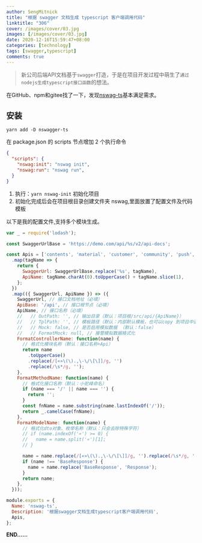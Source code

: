 ```yaml
---
author: SengMitnick
title: "根据 swagger 文档生成 typescript 客户端调用代码"
linktitle: "306"
cover: /images/cover/03.jpg
images: [/images/cover/03.jpg]
date: 2020-12-16T15:59:47+08:00
categories: [technology]
tags: [swagger,typescript]
comments: true
---
```


> 新公司后端API文档基于`swagger`打造，于是在项目开发过程中萌生了`通过nodejs生成typescript接口函数`的想法。

在GitHub、npm和gitee找了一下，发现[nswag-ts](https://gitee.com/smk17/nswag-ts)基本满足需求。

## 安装

``` shell
yarn add -D nswagger-ts
```

在 package.json 的 scripts 节点增加 2 个执行命令

``` json
{
  "scripts": {
    "nswag:init": "nswag init",
    "nswag:run": "nswag run",
  }
}
```

1. 执行：`yarn nswag-init` 初始化项目
2. 初始化完成后会在项目根目录创建文件夹 nswag,里面放置了配置文件及代码模板

以下是我的配置文件,支持多个模块生成。

``` js
var _ = require('lodash');

const SwaggerUrlBase = 'https://demo.com/api/%s/v2/api-docs';

const Apis = ['contents', 'material', 'customer', 'community', 'push', 'user', 'platform']
  .map(tagName => {
    return {
      SwaggerUrl: SwaggerUrlBase.replace('%s', tagName),
      ApiName: tagName.charAt(0).toUpperCase() + tagName.slice(1),
    };
  })
  .map(({ SwaggerUrl, ApiName }) => ({
    SwaggerUrl, // 接口文档地址（必填）
    ApiBase: '/api', // 接口根节点（必填）
    ApiName, // 接口名称（必填）
    //   // OutPath: '', // 输出目录（默认：项目根/src/api/{ApiName}）
    //   // TplPath: '', // 模板路径（默认：内部默认模板，也可以copy 到项目中进行修改，然后指定用项目中模板）
    //   // Mock: false, // 是否启用模拟数据 （默认：false）
    //   // FormatMock: null, // 接管模拟数据格式化
    FormatControllerName: function(name) {
      // 格式化模块名称（默认：接口名称+Api）
      return name
        .toUpperCase()
        .replace(/[«»\(\).,\-\/\[\]]/g, '')
        .replace(/\s*/g, '');
    },
    FormatMethodName: function(name) {
      // 格式化接口名称（默认：小驼峰命名）
      if (name === '/' || name === '') {
        return '';
      }
      const fnName = name.substring(name.lastIndexOf('/'));
      return _.camelCase(fnName);
    },
    FormatModelName: function(name) {
      // 格式化dto对象、枚举名称（默认：只会去除特殊字符）
      // if (name.indexOf('«') >= 0) {
      //   name = name.split('«')[1];
      // }

      name = name.replace(/[«»\(\).,\-\/\[\]]/g, '').replace(/\s*/g, '');
      if (name !== 'BaseResponse') {
        name = name.replace('BaseResponse', 'Response');
      }
      return name;
    },
  }));

module.exports = {
  Name: 'nswag-ts',
  Description: '根据swagger文档生成typescript客户端调用代码',
  Apis,
};

```

**END……**